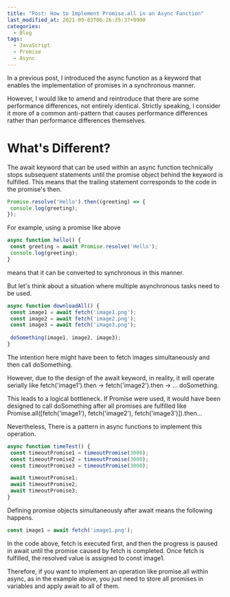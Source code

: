 ```yaml
---
title: "Post: How to Implement Promise.all in an Async Function"
last_modified_at: 2021-09-03T06:26:35:37+0900
categories:
  - Blog
tags:
  - JavaScript
  - Promise
  - Async
---
```

In a previous post, I introduced the async function as a keyword that enables the implementation of promises in a synchronous manner. 

However, I would like to amend and reintroduce that there are some performance differences, not entirely identical. Strictly speaking, I consider it more of a common anti-pattern that causes performance differences rather than performance differences themselves.

# What's Different?
The await keyword that can be used within an async function technically stops subsequent statements until the promise object behind the keyword is fulfilled. This means that the trailing statement corresponds to the code in the promise's then.

```javascript
Promise.resolve('Hello').then((greeting) => {
 console.log(greeting);
});
```

For example, using a promise like above

```javascript
async function hello() {
 const greeting = await Promise.resolve('Hello');
 console.log(greeting);
}
```

means that it can be converted to synchronous in this manner.

But let's think about a situation where multiple asynchronous tasks need to be used.

```javascript
async function downloadAll() {
 const image1 = await fetch('image1.png');
 const image2 = await fetch('image2.png');
 const image3 = await fetch('image3.png');
 
 doSomething(image1, image2, image3);
}
```

The intention here might have been to fetch images simultaneously and then call doSomething. 

However, due to the design of the await keyword, in reality, it will operate serially like fetch('image1').then -> fetch('image2').then -> ... doSomething. 

This leads to a logical bottleneck. If Promise were used, it would have been designed to call doSomething after all promises are fulfilled like Promise.all([fetch('image1'), fetch('image2'), fetch('image3')]).then... 

Nevertheless, There is a pattern in async functions to implement this operation.

```javascript
async function timeTest() {
 const timeoutPromise1 = timeoutPromise(3000);
 const timeoutPromise2 = timeoutPromise(3000);
 const timeoutPromise3 = timeoutPromise(3000);

 await timeoutPromise1;
 await timeoutPromise2;
 await timeoutPromise3;
}
```

Defining promise objects simultaneously after await means the following happens.

```javascript
const image1 = await fetch('image1.png');
```

In the code above, fetch is executed first, and then the progress is paused in await until the promise caused by fetch is completed. Once fetch is fulfilled, the resolved value is assigned to const image1. 

Therefore, if you want to implement an operation like promise.all within async, as in the example above, you just need to store all promises in variables and apply await to all of them.